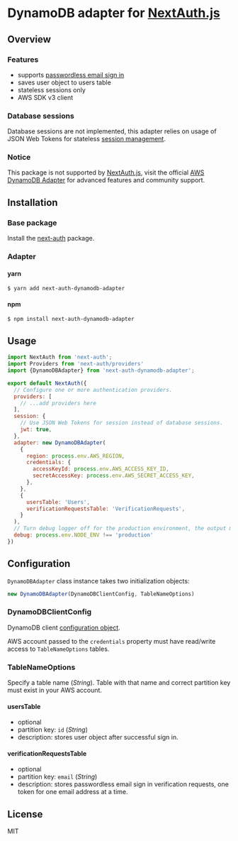 # DynamoDB adapter for [NextAuth.js](https://next-auth.js.org)

## Overview

### Features

- supports [passwordless email sign in](https://next-auth.js.org/configuration/providers#sign-in-with-email)
- saves user object to users table
- stateless sessions only
- AWS SDK v3 client

### Database sessions

Database sessions are not implemented, this adapter relies on usage of JSON Web Tokens for stateless [session management](https://next-auth.js.org/configuration/options#session).

### Notice

This package is not supported by [NextAuth.js](https://next-auth.js.org), visit the official [AWS DynamoDB Adapter](https://github.com/nextauthjs/adapters/tree/canary/packages/dynamodb) for advanced features and community support.

## Installation

### Base package

Install the [next-auth](https://github.com/nextauthjs/next-auth#getting-started) package.

### Adapter

#### yarn
```console
$ yarn add next-auth-dynamodb-adapter
```

#### npm
```console
$ npm install next-auth-dynamodb-adapter
```

## Usage

```js
import NextAuth from 'next-auth';
import Providers from 'next-auth/providers'
import {DynamoDBAdapter} from 'next-auth-dynamodb-adapter';

export default NextAuth({
  // Configure one or more authentication providers.
  providers: [
    // ...add providers here
  ],
  session: {
    // Use JSON Web Tokens for session instead of database sessions.
    jwt: true,
  },
  adapter: new DynamoDBAdapter(
    {
      region: process.env.AWS_REGION,
      credentials: {
        accessKeyId: process.env.AWS_ACCESS_KEY_ID,
        secretAccessKey: process.env.AWS_SECRET_ACCESS_KEY,
      },
    },
    {
      usersTable: 'Users',
      verificationRequestsTable: 'VerificationRequests',
    }
  ),
  // Turn debug logger off for the production environment, the output might contain user information and verification tokens.
  debug: process.env.NODE_ENV !== 'production'
})
```

## Configuration

`DynamoDBAdapter` class instance takes two initialization objects:

```js
new DynamoDBAdapter(DynamoDBClientConfig, TableNameOptions)
```

### DynamoDBClientConfig

DynamoDB client [configuration object](https://docs.aws.amazon.com/AWSJavaScriptSDK/v3/latest/clients/client-dynamodb/globals.html#dynamodbclientconfig).

AWS account passed to the `credentials` property must have read/write access to `TableNameOptions` tables.

### TableNameOptions

Specify a table name (*String*). Table with that name and correct partition key must exist in your AWS account.

#### usersTable

- optional
- partition key: `id` (*String*)
- description: stores user object after successful sign in.

#### verificationRequestsTable

- optional
- partition key: `email` (*String*)
- description: stores passwordless email sign in verification requests, one token for one email address at a time.

## License

MIT
